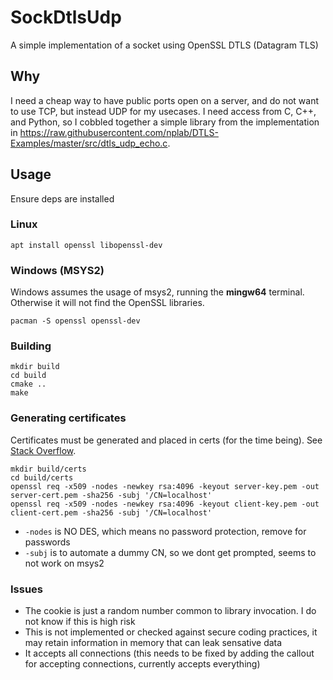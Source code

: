 # SockDtlsUdp
A simple implementation of a socket using OpenSSL DTLS (Datagram TLS)

## Why
I need a cheap way to have public ports open on a server, and do not want to use TCP, but instead UDP for my usecases.  I need access from C, C++, and Python, so I cobbled together a simple library from the implementation in https://raw.githubusercontent.com/nplab/DTLS-Examples/master/src/dtls_udp_echo.c.

## Usage
Ensure deps are installed

### Linux
```
apt install openssl libopenssl-dev
```

### Windows (MSYS2)
Windows assumes the usage of msys2, running the **mingw64** terminal.  Otherwise it will not find the OpenSSL libraries.
```
pacman -S openssl openssl-dev
```

### Building
```
mkdir build
cd build
cmake ..
make
```

### Generating certificates
Certificates must be generated and placed in certs (for the time being). See [Stack Overflow](https://stackoverflow.com/questions/10175812/how-to-generate-a-self-signed-ssl-certificate-using-openssl).

```
mkdir build/certs
cd build/certs
openssl req -x509 -nodes -newkey rsa:4096 -keyout server-key.pem -out server-cert.pem -sha256 -subj '/CN=localhost'
openssl req -x509 -nodes -newkey rsa:4096 -keyout client-key.pem -out client-cert.pem -sha256 -subj '/CN=localhost'
```
- `-nodes` is NO DES, which means no password protection, remove for passwords
- `-subj` is to automate a dummy CN, so we dont get prompted, seems to not work on msys2

### Issues
- The cookie is just a random number common to library invocation.  I do not know if this is high risk
- This is not implemented or checked against secure coding practices, it may retain information in memory that can leak sensative data
- It accepts all connections (this needs to be fixed by adding the callout for accepting connections, currently accepts everything)
